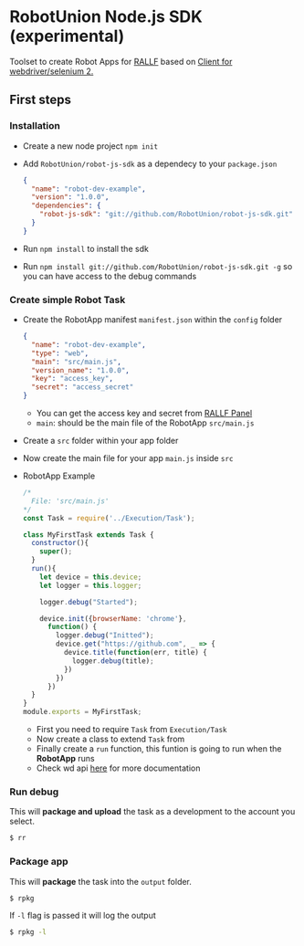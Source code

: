 # RobotUnion Node.js SDK (experimental)


Toolset to create Robot Apps for [RALLF](https://ralf.robotunion.net)
based on [Client for webdriver/selenium 2.](https://github.com/admc/wd)



## First steps
### Installation
* Create a new node project `npm init`
* Add `RobotUnion/robot-js-sdk` as a dependecy to your `package.json`

  ```json
  {
    "name": "robot-dev-example",
    "version": "1.0.0",
    "dependencies": {
      "robot-js-sdk": "git://github.com/RobotUnion/robot-js-sdk.git"
    }
  }
  ```
* Run `npm install` to install the sdk
* Run `npm install git://github.com/RobotUnion/robot-js-sdk.git -g` so you can have access to the debug commands

### Create simple Robot Task
  * Create the RobotApp manifest `manifest.json` within the `config` folder

    ```json
    {
      "name": "robot-dev-example",
      "type": "web",
      "main": "src/main.js",
      "version_name": "1.0.0",
      "key": "access_key",
      "secret": "access_secret"
    }
    ```
      * You can get the access key and secret from [RALLF Panel](https://alpha.rallf.com/)
      * `main`: should be the main file of the RobotApp `src/main.js`


  * Create a `src` folder within your app folder
  * Now create the main file for your app `main.js` inside `src`

  * RobotApp Example
    ```js
    /*
      File: 'src/main.js'
    */
    const Task = require('../Execution/Task');

    class MyFirstTask extends Task {
      constructor(){
        super();
      }
      run(){
        let device = this.device;
        let logger = this.logger;

        logger.debug("Started");

        device.init({browserName: 'chrome'},
          function() {
            logger.debug("Initted");
            device.get("https://github.com", _ => {
              device.title(function(err, title) {
                logger.debug(title);
              })
            })
          })
      }
    }
    module.exports = MyFirstTask;
    ```
    * First you need to require `Task` from `Execution/Task`
    * Now create a class to extend `Task` from
    * Finally create a `run` function, this funtion is going to run when the **RobotApp** runs
    * Check wd api [here](https://github.com/admc/wd/blob/master/doc/api.md) for more documentation

### Run debug
This will **package and upload** the task as a development to the account you select.
```sh
$ rr
```
### Package app
This will **package** the task into the `output` folder.
```sh
$ rpkg
```
If `-l` flag is passed it will log the output
```sh
$ rpkg -l
```
